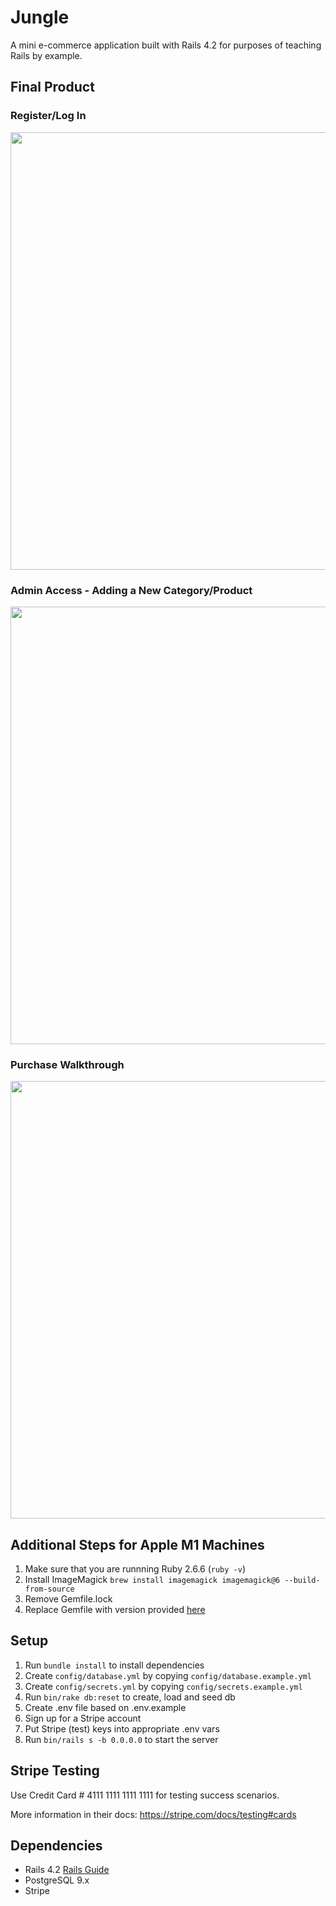# Jungle

A mini e-commerce application built with Rails 4.2 for purposes of teaching Rails by example.

## Final Product
### Register/Log In
<img src="https://media.giphy.com/media/61behOW8w351fEjxQU/giphy.gif" width="700"  />

### Admin Access - Adding a New Category/Product
<img src="https://media.giphy.com/media/WPVhCeNbZTUCAvP6V5/giphy.gif" width="700"  />

### Purchase Walkthrough
<img src="https://media.giphy.com/media/fvgJN86kxFhRSTQtVr/giphy.gif" width="700"  />

## Additional Steps for Apple M1 Machines

1. Make sure that you are runnning Ruby 2.6.6 (`ruby -v`)
1. Install ImageMagick `brew install imagemagick imagemagick@6 --build-from-source`
2. Remove Gemfile.lock
3. Replace Gemfile with version provided [here](https://gist.githubusercontent.com/FrancisBourgouin/831795ae12c4704687a0c2496d91a727/raw/ce8e2104f725f43e56650d404169c7b11c33a5c5/Gemfile)

## Setup

1. Run `bundle install` to install dependencies
2. Create `config/database.yml` by copying `config/database.example.yml`
3. Create `config/secrets.yml` by copying `config/secrets.example.yml`
4. Run `bin/rake db:reset` to create, load and seed db
5. Create .env file based on .env.example
6. Sign up for a Stripe account
7. Put Stripe (test) keys into appropriate .env vars
8. Run `bin/rails s -b 0.0.0.0` to start the server

## Stripe Testing

Use Credit Card # 4111 1111 1111 1111 for testing success scenarios.

More information in their docs: <https://stripe.com/docs/testing#cards>

## Dependencies

* Rails 4.2 [Rails Guide](http://guides.rubyonrails.org/v4.2/)
* PostgreSQL 9.x
* Stripe
